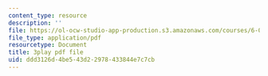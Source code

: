 ```yaml
---
content_type: resource
description: ''
file: https://ol-ocw-studio-app-production.s3.amazonaws.com/courses/6-006-introduction-to-algorithms-fall-2011/ddd3126d4be543d22978433844e7c7cb_eGSXsaJ-BlY.pdf
file_type: application/pdf
resourcetype: Document
title: 3play pdf file
uid: ddd3126d-4be5-43d2-2978-433844e7c7cb
---
```

